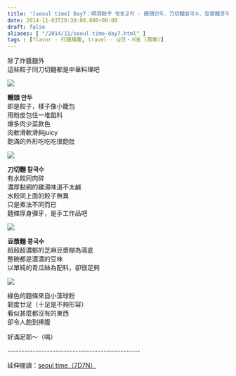 ```yaml
---
title: '[seoul time] Day7：明洞餃子 명동교자 - 饅頭만두、刀切麵칼국수、豆漿麵콩국수'
date: 2014-11-03T20:30:00.000+08:00
draft: false
aliases: [ "/2014/11/seoul-time-day7.html" ]
tags : [flavor - 行膳積腹, travel - 남한・서울 (首爾)]
---
```


除了炸醬麵外  
這些餃子同刀切麵都是中華料理吧  

![](/images/seoul7b.jpg)

**饅頭 만두**  
即是餃子，樣子像小籠包  
用粉皮包住一堆餡料  
爆多肉少菜款色  
肉軟滑軟滑夠juicy  
飽滿的外形吃吃吃很飽肚  

![](/images/seoul7b1.jpg)

**刀切麵 칼국수**  
有水餃同肉碎  
濃厚黏稠的雞湯味道不太鹹  
水餃同上面的餃子無異  
只是煮法不同而已  
麵條厚身彈牙，是手工作品吧  

![](/images/seoul7b2.jpg)

**豆漿麵 콩국수**  
超超超濃郁的芝麻豆漿糊為湯底  
整碗都是濃濃的豆味  
以單純的青瓜絲為配料，卻很足夠  

![](/images/seoul7b3.jpg)

綠色的麵條來自小藻球粉  
韌度廿足（十足是不夠形容）  
看似甚麼都沒有的東西  
卻令人飽到捧腹  
  
好滿足耶～（嗝）  
  
\-----------------------------------------------  
  
延伸閱讀：[seoul time（7D7N）](https://hidie.net/seoul7d7n/)
